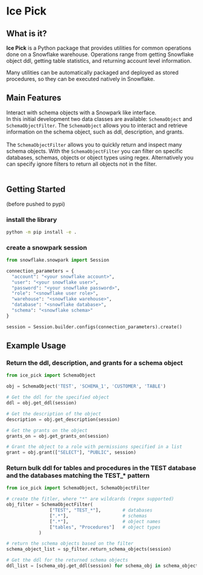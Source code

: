 # Ice Pick

## What is it?

**Ice Pick** is a Python package that provides utilities for common operations done on a Snowflake warehouse. Operations range from getting Snowflake object ddl, getting table statistics, and returning account level information.

Many utilities can be automatically packaged and deployed as stored procedures, so they can be executed natively in Snowflake.


## Main Features

Interact with schema objects with a Snowpark like interface.  
In this initial development two data classes are available: `SchemaObject` and `SchemaObjectFilter`. The `SchemaObject` allows you to interact and retrieve information on the schema object, such as ddl, description, and grants.  
<br/>
The `SchemaObjectFilter` allows you to quickly return and inspect many schema objects. With the `SchemaObjectFilter` you can filter on specific databases, schemas, objects or object types using regex. Alternatively you can specify ignore filters to return all objects not in the filter.  
<br/>


## Getting Started
(before pushed to pypi)

### install the library
```bash
python -m pip install -e .
```

### create a snowpark session
```python
from snowflake.snowpark import Session

connection_parameters = {
  "account": "<your snowflake account>",
  "user": "<your snowflake user>",
  "password": "<your snowflake password>",
  "role": "<snowflake user role>",
  "warehouse": "<snowflake warehouse>",
  "database": "<snowflake database>",
  "schema": "<snowflake schema>"
}

session = Session.builder.configs(connection_parameters).create()
```
## Example Usage
### Return the ddl, description, and grants for a schema object 
```python
from ice_pick import SchemaObject

obj = SchemaObject('TEST', 'SCHEMA_1', 'CUSTOMER', 'TABLE')

# Get the ddl for the specified object
ddl = obj.get_ddl(session)

# Get the description of the object
description = obj.get_description(session)

# Get the grants on the object
grants_on = obj.get_grants_on(session)

# Grant the object to a role with permissions specified in a list
grant = obj.grant(["SELECT"], "PUBLIC", session)
```


### Return bulk ddl for tables and procedures in the TEST database and the databases matching the TEST_* pattern 
```python
from ice_pick import SchemaObject, SchemaObjectFilter

# create the fitler, where "*" are wildcards (regex supported)
obj_filter = SchemaObjectFilter(
                ["TEST", "TEST_*"],        # databases
                [".*"],                    # schemas
                [".*"],                    # object names
                ["tables", "Procedures"]   # object types
            )

# return the schema objects based on the filter
schema_object_list = sp_filter.return_schema_objects(session)

# Get the ddl for the returned schema objects
ddl_list = [schema_obj.get_ddl(session) for schema_obj in schema_object_list]
```

